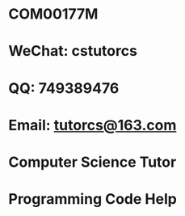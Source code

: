 # COM00177M

# WeChat: cstutorcs

# QQ: 749389476

# Email: tutorcs@163.com

# Computer Science Tutor

# Programming Code Help
